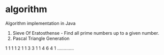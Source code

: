 # algorithm
Algorithm implementation in Java

1. Sieve Of Eratosthense - Find all prime numbers up to a given number. 
2. Pascal Triangle Generation

1
1 1
1 2 1
1 3 3 1
1 4 6 4 1
.............
